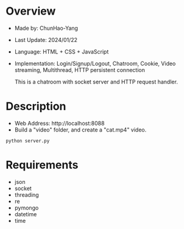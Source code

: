 # Overview
- Made by: ChunHao-Yang
- Last Update: 2024/01/22
- Language: HTML + CSS + JavaScript
- Implementation: Login/Signup/Logout, Chatroom, Cookie, Video streaming, Multithread, HTTP persistent connection

  This is a chatroom with socket server and HTTP request handler.

# Description
- Web Address: http://localhost:8088
- Build a "video" folder, and create a "cat.mp4" video.
```
python server.py
```

# Requirements
- json
- socket
- threading
- re
- pymongo
- datetime
- time
